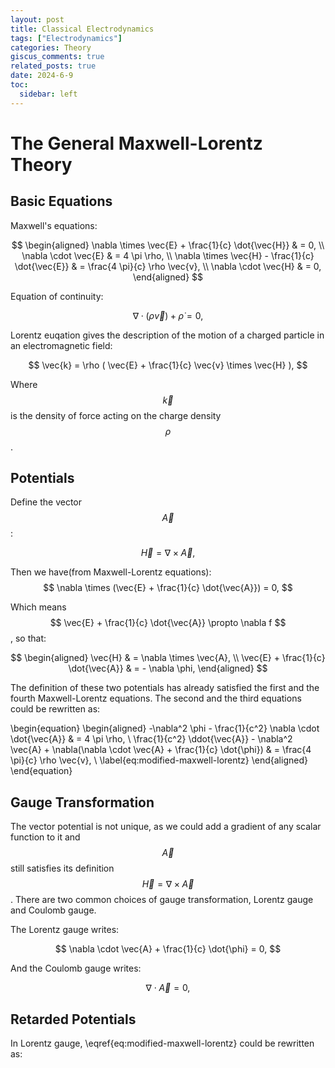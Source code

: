 ```yaml
---
layout: post
title: Classical Electrodynamics
tags: ["Electrodynamics"]
categories: Theory
giscus_comments: true
related_posts: true
date: 2024-6-9
toc:
  sidebar: left
---
```


# The General Maxwell-Lorentz Theory
## Basic Equations

Maxwell's equations:

$$
\begin{aligned}
\nabla \times \vec{E} + \frac{1}{c} \dot{\vec{H}} & = 0, \\
\nabla \cdot \vec{E} & = 4 \pi \rho, \\
\nabla \times \vec{H} - \frac{1}{c} \dot{\vec{E}} & = \frac{4 \pi}{c} \rho \vec{v}, \\
\nabla \cdot \vec{H} & = 0,
\end{aligned}
$$

Equation of continuity:

$$
\nabla \cdot (\rho \vec{v}) + \dot{\rho} = 0,
$$

Lorentz euqation gives the description of the motion of a charged particle in an electromagnetic field:

$$
\vec{k} = \rho ( \vec{E} + \frac{1}{c} \vec{v} \times \vec{H} ),
$$

Where $$ \vec{k} $$ is the density of force acting on the charge density $$ \rho$$.

## Potentials

Define the vector $$\vec{A}$$:

$$
\vec{H} = \nabla \times \vec{A},
$$

Then we have(from Maxwell-Lorentz equations):
$$
\nabla \times (\vec{E} + \frac{1}{c} \dot{\vec{A}}) = 0,
$$

Which means $$ \vec{E} + \frac{1}{c} \dot{\vec{A}} \propto \nabla f $$, so that:

$$
\begin{aligned}
\vec{H} & = \nabla \times \vec{A}, \\
\vec{E} + \frac{1}{c} \dot{\vec{A}} & = - \nabla \phi,
\end{aligned}
$$

The definition of these two potentials has already satisfied the first and the fourth Maxwell-Lorentz equations. The second and the third equations could be rewritten as:


\begin{equation}
\begin{aligned}
-\nabla^2 \phi - \frac{1}{c^2} \nabla \cdot \dot{\vec{A}} & = 4 \pi \rho, \\
\frac{1}{c^2} \ddot{\vec{A}} - \nabla^2 \vec{A} + \nabla(\nabla \cdot \vec{A} + \frac{1}{c} \dot{\phi}) & = \frac{4 \pi}{c} \rho \vec{v}, \\
\label{eq:modified-maxwell-lorentz}
\end{aligned}
\end{equation}


## Gauge Transformation

The vector potential is not unique, as we could add a gradient of any scalar function to it and $$\vec{A}$$ still satisfies its definition $$\vec{H} = \nabla \times \vec{A}$$. There are two common choices of gauge transformation, Lorentz gauge and Coulomb gauge.

The Lorentz gauge writes:

$$
\nabla \cdot \vec{A} + \frac{1}{c} \dot{\phi} = 0,
$$

And the Coulomb gauge writes:

$$
\nabla \cdot \vec{A} = 0,
$$

## Retarded Potentials

In Lorentz gauge, \eqref{eq:modified-maxwell-lorentz} could be rewritten as:
